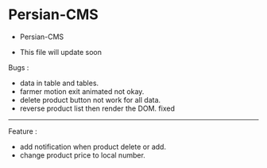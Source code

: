 # Persian-CMS

- Persian-CMS

- This file will update soon


Bugs :
- data in table and tables.
- farmer motion exit animated not okay.
- delete product button not work for all data.
- reverse product list then render the DOM.         fixed


---------------------------------------------------

Feature :
- add notification when product delete or add.
- change product price to local number.